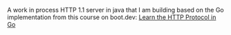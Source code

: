 A work in process HTTP 1.1 server in java that I am building based on the Go implementation from this course on boot.dev: [Learn the HTTP Protocol in Go](https://www.boot.dev/courses/learn-http-protocol-golang)